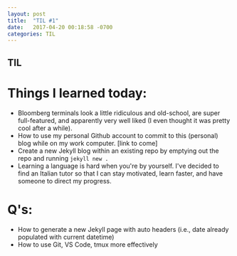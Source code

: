```yaml
---
layout: post
title:  "TIL #1"
date:   2017-04-20 00:18:58 -0700
categories: TIL
---
```


## TIL

# Things I learned today:
- Bloomberg terminals look a little ridiculous and old-school, are super full-featured, and apparently very well liked (I even thought it was pretty cool after a while).
- How to use my personal Github account to commit to this (personal) blog while on my work computer. [link to come]
- Create a new Jekyll blog within an existing repo by emptying out the repo and running `jekyll new .`
- Learning a language is hard when you're by yourself. I've decided to find an Italian tutor so that I can stay motivated, learn faster, and have someone to direct my progress.

# Q's:
- How to generate a new Jekyll page with auto headers (i.e., date already populated with current datetime)
- How to use Git, VS Code, tmux more effectively
